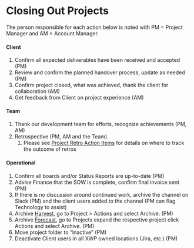 # Closing Out Projects

The person responsible for each action below is noted with PM = Project Manager and AM = Account Manager.

#### Client

1. Confirm all expected deliverables have been received and accepted \(PM\)
2. Review and confirm the planned handover process, update as needed \(PM\)
3. Confirm project closed, what was achieved, thank the client for collaboration \(AM\)
4. Get feedback from Client on project experience \(AM\)

#### Team

1. Thank our development team for efforts, recognize achievements \(PM, AM\)
2. Retrospective \(PM, AM and the Team\)
   1. Please see [Project Retro Action Items](project-retro-action-items.md) for details on where to track the outcome of retros

#### Operational

1. Confirm all boards and/or Status Reports are up-to-date \(PM\)
2. Advise Finance that the SOW is complete, confirm final invoice sent \(PM\)
3. If there is no discussion around continued work, archive the channel on Slack \(PM\) and the client users added to the channel \(PM can flag Technology to assist\)
4. Archive [Harvest](https://xwp.harvestapp.com/projects?filter=active), go to Project &gt; Actions and select Archive. \(PM\)
5. Archive [Forecast](https://forecastapp.com/559059/schedule/projects), go to Projects expand the respective project click Actions and select Archive. \(PM\)
6. Move project folder to “Inactive” \(PM\)
7. Deactivate Client users in all XWP owned locations \(Jira, etc.\) \(PM\)

